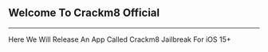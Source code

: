 ## Welcome To Crackm8 Official
----------------------------------------------------------------------------------------------------------------------------------------------------------------
Here We Will Release An App Called Crackm8 Jailbreak For iOS 15+
